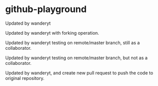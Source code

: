 # github-playground

Updated by wanderyt

Updated by wanderyt with forking operation.

Updated by wanderyt testing on remote/master branch, still as a collaborator.


Updated by wanderyt testing on remote/master branch, but not as a collaborator.

Updated by wanderyt, and create new pull request to push the code to original repository.